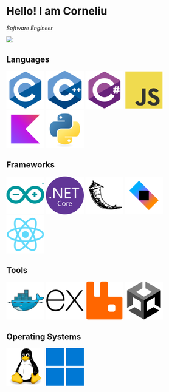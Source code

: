 # Hello! I am Corneliu
*Software Engineer*

<div>
    <div>
        <!--  -->
    </div>
    <div>
        <img height="180em" src="https://github-readme-stats.vercel.app/api?username=muffindud&show_icons=true&&hide_border=true&count_private=true&include_all_commits=true" />
    </div>
</div>

## Languages
<div>
    <img src="https://github.com/devicons/devicon/blob/master/icons/c/c-original.svg" alt="C" width="100" height="100">
    <img src="https://github.com/devicons/devicon/blob/master/icons/cplusplus/cplusplus-original.svg" alt="C++" width="100" height="100">
    <img src="https://github.com/devicons/devicon/blob/master/icons/csharp/csharp-original.svg" alt="C#" width="100" height="100">
    <img src="https://github.com/devicons/devicon/blob/master/icons/javascript/javascript-original.svg" alt="JavaScript" width="100" height="100">
    <img src="https://github.com/devicons/devicon/blob/master/icons/kotlin/kotlin-original.svg" alt="Kotlin" width="100" height="100">
    <img src="https://github.com/devicons/devicon/blob/master/icons/python/python-original.svg" alt="Python" width="100" height="100">
</div>

## Frameworks
<div>
    <img src="https://github.com/devicons/devicon/blob/master/icons/arduino/arduino-original.svg " alt="Arduino" width="100" height="100">
    <img src="https://github.com/devicons/devicon/blob/master/icons/dotnetcore/dotnetcore-original.svg" alt=".NET Core" width="100" height="100">
    <img src="https://github.com/devicons/devicon/blob/master/icons/flask/flask-original.svg" alt="Flask" width="100" height="100">
    <img src="https://github.com/devicons/devicon/blob/master/icons/ktor/ktor-original.svg" alt="Ktor" width="100" height="100">
    <img src="https://github.com/devicons/devicon/blob/master/icons/react/react-original.svg" alt="React" width="100" height="100">
</div>

## Tools
<div>
    <img src="https://github.com/devicons/devicon/blob/master/icons/docker/docker-original.svg" alt="Docker" width="100" height="100">
    <img src="https://github.com/devicons/devicon/blob/master/icons/express/express-original.svg" alt="Express" width="100" height="100">
    <img src="https://github.com/devicons/devicon/blob/master/icons/rabbitmq/rabbitmq-original.svg" alt="RabbitMQ" width="100" height="100">
    <img src="https://github.com/devicons/devicon/blob/master/icons/unity/unity-original.svg" alt="Unity" width="100" height="100">
</div>

## Operating Systems
<div>
    <img src="https://github.com/devicons/devicon/blob/master/icons/linux/linux-original.svg" alt="Linux" width="100" height="100">
    <img src="https://github.com/devicons/devicon/blob/master/icons/windows11/windows11-original.svg" alt="Windows" width="100" height="100">
</div>
